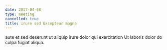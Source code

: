 ```yaml
---
date: 2017-04-08
type: meeting
cancelled: true
title: irure sed Excepteur magna
---
```

aute et sed deserunt ut aliquip irure dolor qui exercitation Ut laboris dolor do culpa fugiat aliqua.
